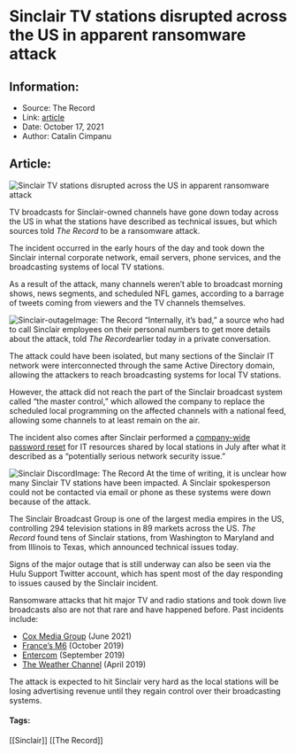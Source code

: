 # Sinclair TV stations disrupted across the US in apparent ransomware attack
### 

## Information:
+ Source: The Record
+ Link: [article](https://therecord.media/sinclair-tv-stations-disrupted-across-the-us-in-apparent-ransomware-attack/)
+ Date: October 17, 2021
+ Author: Catalin Cimpanu


## Article:
![Sinclair TV stations disrupted across the US in apparent ransomware attack](https://therecord.media/wp-content/uploads/2021/10/tv-radio-broadcast.jpg)

TV broadcasts for Sinclair-owned channels have gone down today across the US in what the stations have described as technical issues, but which sources told *The Record* to be a ransomware attack.


The incident occurred in the early hours of the day and took down the Sinclair internal corporate network, email servers, phone services, and the broadcasting systems of local TV stations.


As a result of the attack, many channels weren’t able to broadcast morning shows, news segments, and scheduled NFL games, according to a barrage of tweets coming from viewers and the TV channels themselves.


![Sinclair-outage](https://www-therecord.recfut.com/wp-content/uploads/2021/10/Sinclair-outage-887x1024.png)Image: The Record
“Internally, it’s bad,” a source who had to call Sinclair employees on their personal numbers to get more details about the attack, told *The Record*earlier today in a private conversation.


The attack could have been isolated, but many sections of the Sinclair IT network were interconnected through the same Active Directory domain, allowing the attackers to reach broadcasting systems for local TV stations.


However, the attack did not reach the part of the Sinclair broadcast system called “the master control,” which allowed the company to replace the scheduled local programming on the affected channels with a national feed, allowing some channels to at least remain on the air.


The incident also comes after Sinclair performed a [company-wide password reset](https://www.ftvlive.com/sqsp-test/2021/7/7/sinclair-cyber-attack) for IT resources shared by local stations in July after what it described as a “potentially serious network security issue.”


![Sinclair Discord](https://www-therecord.recfut.com/wp-content/uploads/2021/10/Sinclair.jpg)Image: The Record
At the time of writing, it is unclear how many Sinclair TV stations have been impacted. A Sinclair spokesperson could not be contacted via email or phone as these systems were down because of the attack.


The Sinclair Broadcast Group is one of the largest media empires in the US, controlling 294 television stations in 89 markets across the US. *The Record* found tens of Sinclair stations, from Washington to Maryland and from Illinois to Texas, which announced technical issues today.


Signs of the major outage that is still underway can also be seen via the Hulu Support Twitter account, which has spent most of the day responding to issues caused by the Sinclair incident.





Ransomware attacks that hit major TV and radio stations and took down live broadcasts also are not that rare and have happened before. Past incidents include:


* [Cox Media Group](https://therecord.media/live-streams-go-down-across-cox-radio-tv-stations-in-apparent-ransomware-attack/) (June 2021)
* [France’s M6](https://www.zdnet.com/article/m6-one-of-frances-biggest-tv-channels-hit-by-ransomware/) (October 2019)
* [Entercom](https://radioinsight.com/headlines/180430/entercoms-ransomware-attack-what-we-know-as-of-now/) (September 2019)
* [The Weather Channel](https://www.zdnet.com/article/the-weather-channel-goes-off-the-air-for-90-minutes-after-ransomware-infection/) (April 2019)


The attack is expected to hit Sinclair very hard as the local stations will be losing advertising revenue until they regain control over their broadcasting systems.





#### Tags:
[[Sinclair]] [[The Record]]
